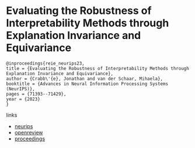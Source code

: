 # Evaluating the Robustness of Interpretability Methods through Explanation Invariance and Equivariance

```
@inproceedings{reie_neurips23,
title = {Evaluating the Robustness of Interpretability Methods through Explanation Invariance and Equivariance},
author = {Crabb\'{e}, Jonathan and van der Schaar, Mihaela},
booktitle = {Advances in Neural Information Processing Systems (NeurIPS)},
pages = {71393--71429},
year = {2023}
}
```

links
- [neurips](https://nips.cc/Conferences/2023/Schedule?showEvent=72800)
- [openreview](https://openreview.net/forum?id=5UwnKSgY6u)
- [proceedings](https://papers.nips.cc//paper_files/paper/2023/hash/e1f418450107c4a0ddc16d008d131573-Abstract-Conference.html)
